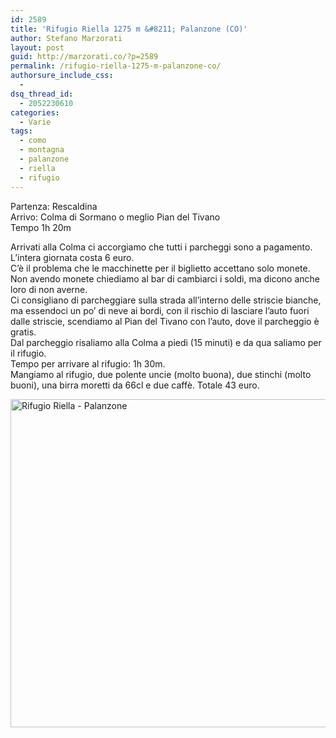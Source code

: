 ```yaml
---
id: 2589
title: 'Rifugio Riella 1275 m &#8211; Palanzone (CO)'
author: Stefano Marzorati
layout: post
guid: http://marzorati.co/?p=2589
permalink: /rifugio-riella-1275-m-palanzone-co/
authorsure_include_css:
  - 
dsq_thread_id:
  - 2052230610
categories:
  - Varie
tags:
  - como
  - montagna
  - palanzone
  - riella
  - rifugio
---
```

Partenza: Rescaldina  
Arrivo: Colma di Sormano o meglio Pian del Tivano  
Tempo 1h 20m

Arrivati alla Colma ci accorgiamo che tutti i parcheggi sono a pagamento.  
L’intera giornata costa 6 euro.  
C’è il problema che le macchinette per il biglietto accettano solo monete.  
Non avendo monete chiediamo al bar di cambiarci i soldi, ma dicono anche loro di non averne.  
Ci consigliano di parcheggiare sulla strada all’interno delle striscie bianche, ma essendoci un po’ di neve ai bordi, con il rischio di lasciare l’auto fuori dalle striscie, scendiamo al Pian del Tivano con l’auto, dove il parcheggio è gratis.  
Dal parcheggio risaliamo alla Colma a piedi (15 minuti) e da qua saliamo per il rifugio.  
Tempo per arrivare al rifugio: 1h 30m.  
Mangiamo al rifugio, due polente uncie (molto buona), due stinchi (molto buoni), una birra moretti da 66cl e due caffè. Totale 43 euro.

[<img src="http://res.cloudinary.com/marzorati-co/image/upload/v1408107878/rifugio_riella_palanzone_gj6lvx.jpg" alt="Rifugio Riella - Palanzone" width="700" height="525" class="aligncenter size-full wp-image-2590" />][1]

 [1]: http://res.cloudinary.com/marzorati-co/image/upload/v1408107878/rifugio_riella_palanzone_gj6lvx.jpg